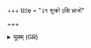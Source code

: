 +++
title = "२१ शुक्रो ऽसि भ्राजो"

+++
<details><summary>मूलम् (GR)</summary>

शुक्रो ऽसि भ्राजो ऽसि ।  
स यथा त्वं भ्राजतो भ्राजो ऽस्य्  
एवाहं भ्राजतो भ्राज्यासम् ॥
</details>